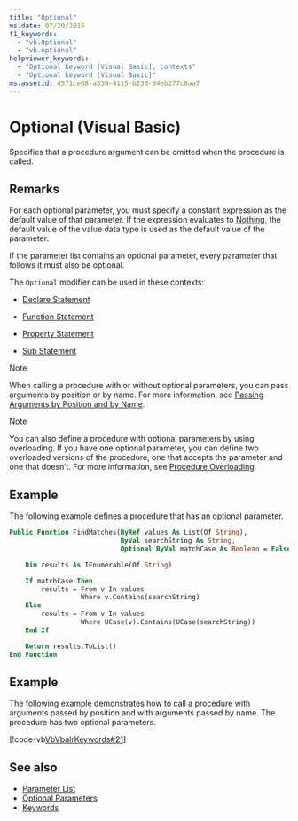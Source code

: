 ```yaml
---
title: "Optional"
ms.date: 07/20/2015
f1_keywords:
  - "vb.Optional"
  - "vb.optional"
helpviewer_keywords:
  - "Optional keyword [Visual Basic], contexts"
  - "Optional keyword [Visual Basic]"
ms.assetid: 4571ce88-a539-4115-b230-54eb277c6aa7
---
```

# Optional (Visual Basic)

Specifies that a procedure argument can be omitted when the procedure is called.

## Remarks

For each optional parameter, you must specify a constant expression as the default value of that parameter. If the expression evaluates to [Nothing](../../../visual-basic/language-reference/nothing.md), the default value of the value data type is used as the default value of the parameter.

If the parameter list contains an optional parameter, every parameter that follows it must also be optional.

The `Optional` modifier can be used in these contexts:

- [Declare Statement](../../../visual-basic/language-reference/statements/declare-statement.md)

- [Function Statement](../../../visual-basic/language-reference/statements/function-statement.md)

- [Property Statement](../../../visual-basic/language-reference/statements/property-statement.md)

- [Sub Statement](../../../visual-basic/language-reference/statements/sub-statement.md)

> [!NOTE]
> When calling a procedure with or without optional parameters, you can pass arguments by position or by name. For more information, see [Passing Arguments by Position and by Name](../../../visual-basic/programming-guide/language-features/procedures/passing-arguments-by-position-and-by-name.md).

> [!NOTE]
> You can also define a procedure with optional parameters by using overloading. If you have one optional parameter, you can define two overloaded versions of the procedure, one that accepts the parameter and one that doesn’t. For more information, see [Procedure Overloading](../../../visual-basic/programming-guide/language-features/procedures/procedure-overloading.md).

## Example

The following example defines a procedure that has an optional parameter.

```vb
Public Function FindMatches(ByRef values As List(Of String),
                            ByVal searchString As String,
                            Optional ByVal matchCase As Boolean = False) As List(Of String)

    Dim results As IEnumerable(Of String)

    If matchCase Then
        results = From v In values
                  Where v.Contains(searchString)
    Else
        results = From v In values
                  Where UCase(v).Contains(UCase(searchString))
    End If

    Return results.ToList()
End Function
```

## Example

The following example demonstrates how to call a procedure with arguments passed by position and with arguments passed by name. The procedure has two optional parameters.

[!code-vb[VbVbalrKeywords#21](~/samples/snippets/visualbasic/VS_Snippets_VBCSharp/VbVbalrKeywords/VB/class8.vb#21)]

## See also

- [Parameter List](../../../visual-basic/language-reference/statements/parameter-list.md)
- [Optional Parameters](../../../visual-basic/programming-guide/language-features/procedures/optional-parameters.md)
- [Keywords](../../../visual-basic/language-reference/keywords/index.md)
